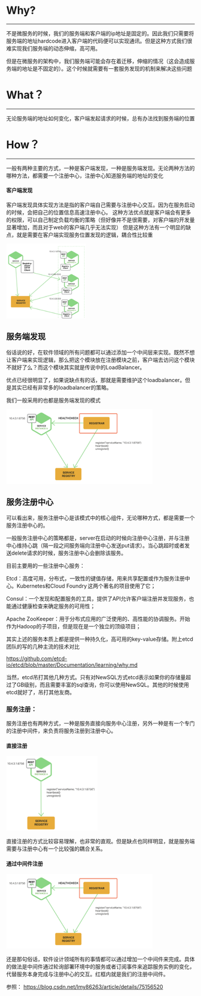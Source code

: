 # Why? 
---
不是微服务的时候，我们的服务端和客户端的ip地址是固定的。因此我们只需要将服务端的地址hardcode进入客户端的代码便可以实现通讯。但是这种方式我们很难实现我们服务端的动态伸缩，高可用。 

但是在微服务的架构中，我们服务端可能会存在着迁移，伸缩的情况（这会造成服务端的地址是不固定的）。这个时候就需要有一套服务发现的机制来解决这些问题 

# What？ 
---
无论服务端的地址如何变化，客户端发起请求的时候，总有办法找到服务端的位置 

# How？ 
---
一般有两种主要的方式，一种是客户端发现，一种是服务端发现。无论两种方法的哪种方法，都需要一个注册中心，注册中心知道服务端的地址的变化 

#### 客户端发现 
客户端发现具体实现方法是指的客户端自己需要与注册中心交互。因为在服务启动的时候，会把自己的位置信息高速注册中心。 
这种方法优点就是客户端会有更多的权限，可以自己制定负载均衡的策略（但好像并不是很需要，对客户端的开发量显著增加，而且对于web的客户端几乎无法实现） 
但是这种方法有一个明显的缺点，就是需要在客户端实现服务位置发现的逻辑，耦合性比较重 

<img src="./picture/client_discovery.png" height="200px">

## 服务端发现 
俗话说的好，在软件领域的所有问题都可以通过添加一个中间层来实现。既然不想让客户端来实现逻辑，那么把这个模块放在注册模块之前，客户端去访问这个模块不就好了么？而这个模块其实就是传说中的LoadBalancer。 

优点已经很明显了，如果说缺点有的话，那就是需要维护这个loadbalancer。但是其实已经有非常多的loadbalancer的策略。 

我们一般采用的也都是服务端发现的模式 

<img src="./picture/middleware_register.png" height="200px">

## 服务注册中心 
可以看出来，服务注册中心是该模式中的核心组件，无论哪种方式，都是需要一个服务注册中心的。 

一般服务注册中心的策略都是，server在启动的时候向注册中心注册，并与注册中心维持心跳（隔一段之间服务端向注册中心发送put请求）。当心跳超时或者发送delete请求的时候，服务注册中心会删除该服务。 

目前主要用的一些注册中心服务： 

Etcd：高度可用，分布式，一致性的键值存储，用来共享配置或作为服务注册中心。Kubernetes和Cloud Foundry 这两个著名的项目使用了它； 

Consul：一个发现和配置服务的工具，提供了API允许客户端注册并发现服务，也能通过健康检查来确定服务的可用性； 

Apache ZooKeeper：用于分布式应用的广泛使用的、高性能的协调服务。开始作为Hadoop的子项目，但是现在是一个独立的顶级项目； 

其实上述的服务本质上都是提供一种持久化，高可用的key-value存储。附上etcd团队的写的几种主流的技术对比 

https://github.com/etcd-io/etcd/blob/master/Documentation/learning/why.md 

当然，etcd吊打其他几种方式。只有对NewSQL方式etcd表示如果你的存储量超过了GB级别，而且需要丰富的sql查询，你可以使用NewSQL。其他的时候使用etcd就好了，吊打其他友商。 

 

 

### 服务注册：   
服务注册也有两种方式，一种是服务直接向服务中心注册，另外一种是有一个专门的注册中间件，来负责将服务注册到注册中心。 
#### 直接注册 
<img src="./picture/direct_register.png"  height="200px">

直接注册的方式比较容易理解，也非常的直观。但是缺点也同样明显，就是服务端需要与注册中心有一个比较强的耦合关系。 

#### 通过中间件注册 
<img src="./picture/middleware_register.png" height="200px">

还是那句俗话，软件设计领域所有的事情都可以通过增加一个中间件来完成。具体的做法是中间件通过轮询部署环境中的服务或者订阅事件来追踪服务实例的变化，代替服务本身完成与注册中心的交互。红框内就是我们的注册中间件。 

参照： https://blog.csdn.net/lmy86263/article/details/75156520 